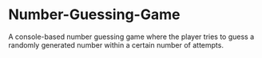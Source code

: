 # Number-Guessing-Game
A console-based number guessing game where the player tries to guess a randomly generated number within a certain number of attempts.
